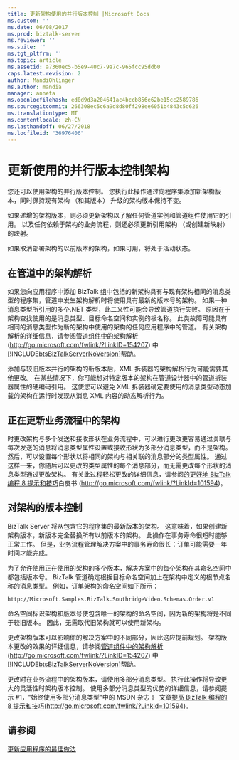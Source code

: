 ```yaml
---
title: 更新架构使用的并行版本控制 |Microsoft Docs
ms.custom: ''
ms.date: 06/08/2017
ms.prod: biztalk-server
ms.reviewer: ''
ms.suite: ''
ms.tgt_pltfrm: ''
ms.topic: article
ms.assetid: a7360ec5-b5e9-40c7-9a7c-965fcc95ddb0
caps.latest.revision: 2
author: MandiOhlinger
ms.author: mandia
manager: anneta
ms.openlocfilehash: ed0d9d3a204641ac4bccb856e62be15cc2589786
ms.sourcegitcommit: 266308ec5c6a9d8d80ff298ee6051b4843c5d626
ms.translationtype: MT
ms.contentlocale: zh-CN
ms.lasthandoff: 06/27/2018
ms.locfileid: "36976406"
---
```

# <a name="updating-a-schema-using-side-by-side-versioning"></a>更新使用的并行版本控制架构
您还可以使用架构的并行版本控制。 您执行此操作通过向程序集添加新架构版本，同时保持现有架构 （和其版本） 升级的架构版本保持不变。  
  
 如果递增的架构版本，则必须更新架构以了解任何管道实例和管道组件使用它的引用。 以及任何依赖于架构的业务流程，则还必须更新引用架构 （或创建新映射） 的映射。  
  
 如果取消部署架构的以前版本的架构，如果可用，将处于活动状态。  
  
## <a name="schema-resolution-in-pipelines"></a>在管道中的架构解析  
 如果您向应用程序中添加 BizTalk 组中包括的新架构具有与现有架构相同的消息类型的程序集，管道中发生架构解析时将使用具有最新的版本号的架构。 如果一种消息类型所引用的多个.NET 类型，此二义性可能会导致管道执行失败。 原因在于架构查找使用的是消息类型、目标命名空间和实例的根名称。 此类故障可能具有相同的消息类型作为新的架构中使用的架构的任何应用程序中的管道。 有关架构解析的详细信息，请参阅[管道组件中的架构解析](http://go.microsoft.com/fwlink/?LinkID=154207)(<http://go.microsoft.com/fwlink/?LinkID=154207>) 中[!INCLUDE[btsBizTalkServerNoVersion](../includes/btsbiztalkservernoversion-md.md)]帮助。  
  
 添加与较旧版本并行的架构的新版本后，XML 拆装器的架构解析行为可能需要其他更改。 在某些情况下，你可能想对特定版本的架构在管道设计器中的管道拆装器属性的硬编码引用。 这使您可以避免 XML 拆装器确定要使用的消息类型动态加载的架构在运行时发现从消息 XML 内容的动态解析行为。  
  
## <a name="updating-a-schema-in-an-orchestration"></a>正在更新业务流程中的架构  
 时更改架构与多个发送和接收形状在业务流程中，可以进行更改更容易通过关联与每次发送的消息将消息类型属性设置或接收形状为多部分消息类型，而不是架构。 然后，可以设置每个形状以将相同的架构与相关联的消息部分的类型属性。 通过这样一来，你随后可以更改的类型属性的每个消息部分，而无需更改每个形状的消息类型通过更改架构。 有关此过程轻松更改的详细信息，请参阅[的更好地 BizTalk 编程 8 提示和技巧](http://go.microsoft.com/fwlink/?LinkId=101594)白皮书 (http://go.microsoft.com/fwlink/?LinkId=101594)。  
  
## <a name="versioning-schemas"></a>对架构的版本控制  
 BizTalk Server 将从包含它的程序集的最新版本的架构。 这意味着，如果创建新架构版本，新版本完全替换所有以前版本的架构。 此操作在事务寿命很短时能够正常工作。 但是，业务流程管理解决方案中的事务寿命很长：订单可能需要一年时间才能完成。  
  
 为了允许使用正在使用的架构的多个版本，解决方案中的每个架构在其命名空间中都包括版本号。 BizTalk 管道确定根据目标命名空间加上在架构中定义的根节点名称的消息类型。 例如，订单架构的命名空间如下所示：  
  
```  
http://Microsoft.Samples.BizTalk.SouthridgeVideo.Schemas.Order.v1  
```  
  
 命名空间标识架构和版本号使包含唯一的架构的命名空间，因为新的架构将是不同于较旧版本。 因此，无需取代旧架构就可以使用新架构。  
  
 更改架构版本可以影响你的解决方案中的不同部分，因此这应提前规划。 架构版本更改的效果的详细信息，请参阅[管道组件中的架构解析](http://go.microsoft.com/fwlink/?LinkID=154207)(<http://go.microsoft.com/fwlink/?LinkID=154207>) 中[!INCLUDE[btsBizTalkServerNoVersion](../includes/btsbiztalkservernoversion-md.md)]帮助。  
  
 更改时在业务流程中的架构版本，请使用多部分消息类型。 执行此操作将导致更大的灵活性时架构版本控制。 使用多部分消息类型的优势的详细信息，请参阅提示 #1，"始终使用多部分消息类型"中的 MSDN 杂志 》 文章[提高 BizTalk 编程的 8 提示和技巧](http://go.microsoft.com/fwlink/?LinkId=101594)(http://go.microsoft.com/fwlink/?LinkId=101594)。  
  
## <a name="see-also"></a>请参阅  
 [更新应用程序的最佳做法](../technical-guides/best-practices-for-updating-applications.md)